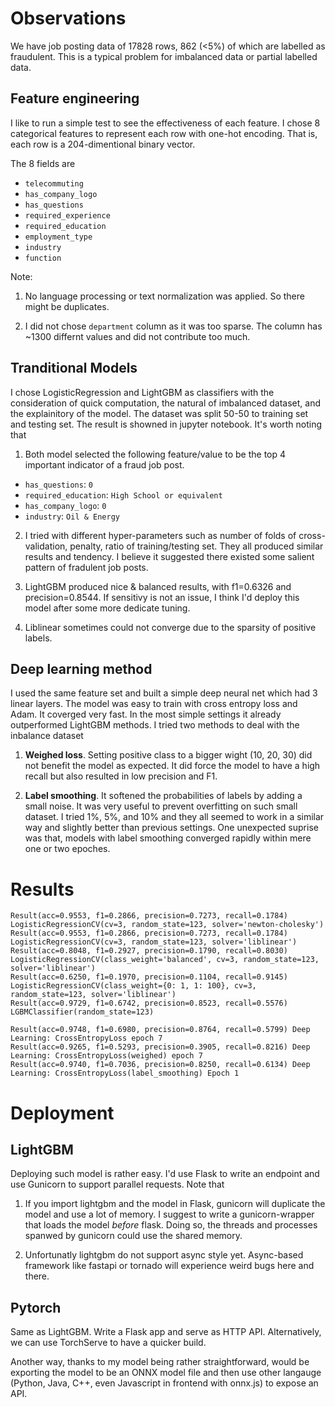 # Observations

We have job posting data of 17828 rows, 862 (<5%) of which are labelled as fraudulent. This is a typical problem for imbalanced data or partial labelled data. 


## Feature engineering

I like to run a simple test to see the effectiveness of each feature. I chose 8 categorical features to represent each row with one-hot encoding. That is, each row is a 204-dimentional binary vector.

The 8 fields are

- `telecommuting`
- `has_company_logo`
- `has_questions`
- `required_experience`
- `required_education`
- `employment_type`
- `industry`
- `function`


Note:

1. No language processing or text normalization was applied. So there might be duplicates.

2. I did not chose `department` column as it was too sparse. The column has ~1300 differnt values and did not contribute too much.

## Tranditional Models

I chose LogisticRegression and LightGBM as classifiers with the consideration of quick computation, the natural of imbalanced dataset, and the explainitory of the model. The dataset was split 50-50 to training set and testing set. The result is showned in jupyter notebook. It's worth noting that


1. Both model selected the following feature/value to be the top 4 important indicator of a fraud job post.

- `has_questions`: `0`
- `required_education`: `High School or equivalent`
- `has_company_logo`: `0`
- `industry`: `Oil & Energy`


2. I tried with different hyper-parameters such as number of folds of cross-validation, penalty, ratio of training/testing set. They all produced similar results and tendency. I believe it suggested there existed some salient pattern of fradulent job posts.

3. LightGBM produced nice & balanced results, with f1=0.6326 and precision=0.8544. If sensitivy is not an issue, I think I'd deploy this model after some more dedicate tuning.

4. Liblinear sometimes could not converge due to the sparsity of positive labels.


## Deep learning method

I used the same feature set and built a simple deep neural net which had 3 linear layers. The model was easy to train with cross entropy loss and Adam. It coverged very fast. In the most simple settings it already outperformed LightGBM methods. I tried two methods to deal with the inbalance dataset

1. **Weighed loss**. Setting positive class to a bigger wight (10, 20, 30) did not benefit the model as expected. It did force the model to have a high recall but also resulted in low precision and F1.

2. **Label smoothing**. It softened the probabilities of labels by adding a small noise. It was very useful to prevent overfitting on such small dataset. I tried 1%, 5%, and 10% and they all seemed to work in a similar way and slightly better than previous settings. One unexpected suprise was that, models with label smoothing converged rapidly within mere one or two epoches. 

# Results

```
Result(acc=0.9553, f1=0.2866, precision=0.7273, recall=0.1784) LogisticRegressionCV(cv=3, random_state=123, solver='newton-cholesky')
Result(acc=0.9553, f1=0.2866, precision=0.7273, recall=0.1784) LogisticRegressionCV(cv=3, random_state=123, solver='liblinear')
Result(acc=0.8048, f1=0.2927, precision=0.1790, recall=0.8030) LogisticRegressionCV(class_weight='balanced', cv=3, random_state=123, solver='liblinear')
Result(acc=0.6250, f1=0.1970, precision=0.1104, recall=0.9145) LogisticRegressionCV(class_weight={0: 1, 1: 100}, cv=3, random_state=123, solver='liblinear')
Result(acc=0.9729, f1=0.6742, precision=0.8523, recall=0.5576) LGBMClassifier(random_state=123)

Result(acc=0.9748, f1=0.6980, precision=0.8764, recall=0.5799) Deep Learning: CrossEntropyLoss epoch 7
Result(acc=0.9265, f1=0.5293, precision=0.3905, recall=0.8216) Deep Learning: CrossEntropyLoss(weighed) epoch 7
Result(acc=0.9740, f1=0.7036, precision=0.8250, recall=0.6134) Deep Learning: CrossEntropyLoss(label_smoothing) Epoch 1
```


# Deployment

## LightGBM

Deploying such model is rather easy. I'd use Flask to write an endpoint and use Gunicorn to support parallel requests. Note that

1. If you import lightgbm and the model in Flask, gunicorn will duplicate the model and use a lot of memory. I suggest to write a gunicorn-wrapper that loads the model *before* flask. Doing so, the threads and processes spanwed by gunicorn could use the shared memory.

2. Unfortunatly lightgbm do not support async style yet. Async-based framework like fastapi or tornado will experience weird bugs here and there. 

## Pytorch 

Same as LightGBM. Write a Flask app and serve as HTTP API. Alternatively, we can use TorchServe to have a quicker build.

Another way, thanks to my model being rather straightforward, would be exporting the model to be an ONNX model file and then use other langauge (Python, Java, C++, even Javascript in frontend with onnx.js) to expose an API.